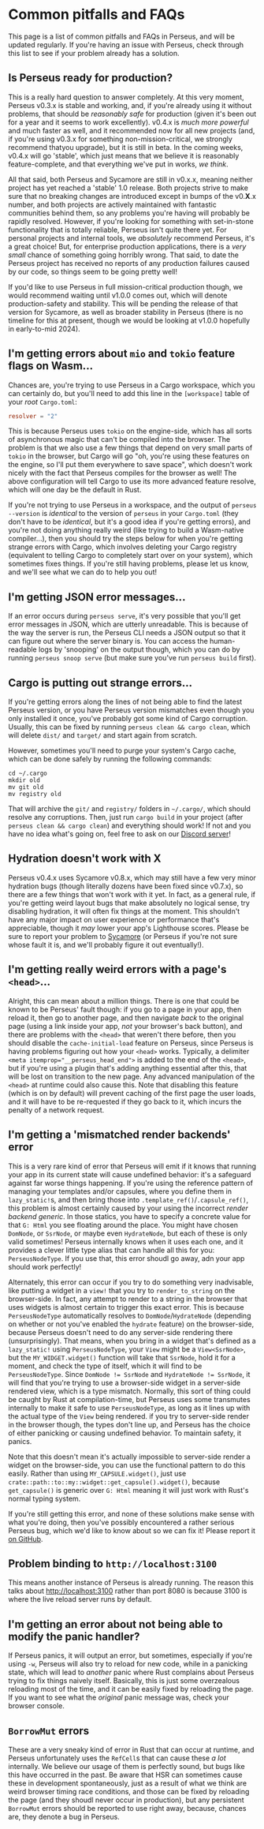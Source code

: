 # Common pitfalls and FAQs

This page is a list of common pitfalls and FAQs in Perseus, and will be updated regularly. If you're having an issue with Perseus, check through this list to see if your problem already has a solution.

## Is Perseus ready for production?

This is a really hard question to answer completely. At this very moment, Perseus v0.3.x is stable and working, and, if you're already using it without problems, that should be *reasonably safe* for production (given it's been out for a year and it seems to work excellently). v0.4.x is *much more powerful* and much faster as well, and it recommended now for all new projects (and, if you're using v0.3.x for something non-mission-critical, we strongly recommend thatyou upgrade), but it is still in beta. In the coming weeks, v0.4.x will go 'stable', which just means that we believe it is reasonably feature-complete, and that everything we've put in works, *we think*.

All that said, both Perseus and Sycamore are still in v0.x.x, meaning neither project has yet reached a 'stable' 1.0 release. Both projects strive to make sure that no breaking changes are introduced except in bumps of the v0.**X**.x number, and both projects are actively maintained with fantastic communities behind them, so any problems you're having will probably be rapidly resolved. However, if you're looking for something with set-in-stone functionality that is totally reliable, Perseus isn't quite there yet. For personal projects and internal tools, we *absolutely* recommend Perseus, it's a great choice! But, for enterprise production applications, there is a *very small* chance of something going horribly wrong. That said, to date the Perseus project has received no reports of any production failures caused by our code, so things seem to be going pretty well!

If you'd like to use Perseus in full mission-critical production though, we would recommend waiting until v1.0.0 comes out, which will denote production-safety and stability. This will be pending the release of that version for Sycamore, as well as broader stability in Perseus (there is no timeline for this at present, though we would be looking at v1.0.0 hopefully in early-to-mid 2024).

## I'm getting errors about `mio` and `tokio` feature flags on Wasm...

Chances are, you're trying to use Perseus in a Cargo workspace, which you can certainly do, but you'll need to add this line in the `[workspace]` table of your *root* `Cargo.toml`:

```toml
resolver = "2"
```

This is because Perseus uses `tokio` on the engine-side, which has all sorts of asynchronous magic that can't be compiled into the browser. The problem is that we also use a few things that depend on very small parts of `tokio` in the browser, but Cargo will go "oh, you're using these features on the engine, so I'll put them everywhere to save space", which doesn't work nicely with the fact that Perseus compiles for the browser as well! The above configuration will tell Cargo to use its more advanced feature resolve, which will one day be the default in Rust.

If you're not trying to use Perseus in a workspace, and the output of `perseus --version` is *identical* to the version of `perseus` in your `Cargo.toml` (they don't have to be *identical*, but it's a good idea if you're getting errors), and you're not doing anything really weird (like trying to build a Wasm-native compiler...), then you should try the steps below for when you're getting strange errors with Cargo, which involves deleting your Cargo registry (equivalent to telling Cargo to completely start over on your system), which sometimes fixes things. If you're still having problems, please let us know, and we'll see what we can do to help you out!

## I'm getting JSON error messages...

If an error occurs during `perseus serve`, it's very possible that you'll get error messages in JSON, which are utterly unreadable. This is because of the way the server is run, the Perseus CLI needs a JSON output so that it can figure out where the server binary is. You can access the human-readable logs by 'snooping' on the output though, which you can do by running `perseus snoop serve` (but make sure you've run `perseus build` first).

## Cargo is putting out strange errors...

If you're getting errors along the lines of not being able to find the latest Perseus version, or you have Perseus version mismatches even though you only installed it once, you've probably got some kind of Cargo corruption. Usually, this can be fixed by running `perseus clean && cargo clean`, which will delete `dist/` and `target/` and start again from scratch.

However, sometimes you'll need to purge your system's Cargo cache, which can be done safely by running the following commands:

```shell
cd ~/.cargo
mkdir old
mv git old
mv registry old
```

That will archive the `git/` and `registry/` folders in `~/.cargo/`, which should resolve any corruptions. Then, just run `cargo build` in your project (after `perseus clean && cargo clean`) and everything should work! If not and you have no idea what's going on, feel free to ask on our [Discord server](https://discord.com/invite/GNqWYWNTdp)!

## Hydration doesn't work with X

Perseus v0.4.x uses Sycamore v0.8.x, which may still have a few very minor hydration bugs (though literally dozens have been fixed since v0.7.x), so there are a few things that won't work with it yet. In fact, as a general rule, if you're getting weird layout bugs that make absolutely no logical sense, try disabling hydration, it will often fix things at the moment. This shouldn't have any major impact on user experience or performance that's appreciable, though it *may* lower your app's Lighthouse scores. Please be sure to report your problem to [Sycamore](https://github.com/sycamore-rs/sycamore) (or Perseus if you're not sure whose fault it is, and we'll probably figure it out eventually!).

## I'm getting really weird errors with a page's `<head>`...

Alright, this can mean about a million things. There is one that could be known to be Perseus' fault though: if you go to a page in your app, then reload it, then go to another page, and then navigate *back* to the original page (using a link inside your app, *not* your browser's back button), and there are problems with the `<head>` that weren't there before, then you should disable the `cache-initial-load` feature on Perseus, since Perseus is having problems figuring out how your `<head>` works. Typically, a delimiter `<meta itemprop="__perseus_head_end">` is added to the end of the `<head>`, but if you're using a plugin that's adding anything essential after this, that will be lost on transition to the new page. Any advanced manipulation of the `<head>` at runtime could also cause this. Note that disabling this feature (which is on by default) will prevent caching of the first page the user loads, and it will have to be re-requested if they go back to it, which incurs the penalty of a network request.

## I'm getting a 'mismatched render backends' error

This is a very rare kind of error that Perseus will emit if it knows that running your app in its current state will cause undefined behavior: it's a safeguard against far worse things happening. If you're using the reference pattern of managing your templates and/or capsules, where you define them in `lazy_static!`s, and then bring those into `.template_ref()`/`.capsule_ref()`, this problem is almost certainly caused by your using the incorrect *render backend generic*. In those statics, you have to specify a concrete value for that `G: Html` you see floating around the place. You might have chosen `DomNode`, or `SsrNode`, or maybe even `HydrateNode`, but each of these is only valid sometimes! Perseus internally knows when it uses each one, and it provides a clever little type alias that can handle all this for you: `PerseusNodeType`. If you use that, this error shoudl go away, adn your app should work perfectly!

Alternately, this error can occur if you try to do something very inadvisable, like putting a widget in a `view!` that you try to `render_to_string` on the browser-side. In fact, any attempt to render to a string in the browser that uses widgets is almost certain to trigger this exact error. This is because `PerseusNodeType` automatically resolves to `DomNode`/`HydrateNode` (depending on whether or not you've enabled the `hydrate` feature) on the browser-side, because Perseus doesn't need to do any server-side rendering there (unsurprisingly). That means, when you bring in a widget that's defined as a `lazy_static!` using `PerseusNodeType`, your `View` might be a `View<SsrNode>`, but the `MY_WIDGET.widget()` function will take that `SsrNode`, hold it for a moment, and check the type of itself, which it will find to be `PerseusNodeType`. Since `DomNode != SsrNode` and `HydrateNode != SsrNode`, it will find that you're trying to use a browser-side widget in a server-side rendered view, which is a type mismatch. Normally, this sort of thing could be caught by Rust at compilation-time, but Perseus uses some transmutes internally to make it safe to use `PerseusNodeType`, as long as it lines up with the actual type of the `View` being rendered. if you try to server-side render in the browser though, the types don't line up, and Perseus has the choice of either panicking or causing undefined behavior. To maintain safety, it panics.

Note that this doesn't mean it's actually impossible to server-side render a widget on the browser-side, you can use the functional pattern to do this easily. Rather than using `MY_CAPSULE.widget()`, just use `crate::path::to::my::widget::get_capsule().widget()`, because `get_capsule()` is generic over `G: Html` meaning it will just work with Rust's normal typing system.

If you're still getting this error, and none of these solutions make sense with what you're doing, then you've possibly encountered a rather serious Perseus bug, which we'd like to know about so we can fix it! Please report it [on GitHub](https://github.com/framesurge/perseus/issues/new/choose).

## Problem binding to `http://localhost:3100`

This means another instance of Perseus is already running. The reason this talks about <http://localhost:3100> rather than port 8080 is because 3100 is where the live reload server runs by default.

## I'm getting an error about not being able to modify the panic handler?

If Perseus panics, it will output an error, but sometimes, especially if you're using `-w`, Perseus will also try to reload for new code, while in a panicking state, which will lead to *another* panic where Rust complains about Perseus trying to fix things naively itself. Basically, this is just some overzealous reloading most of the time, and it can be easily fixed by reloading the page. If you want to see what the *original* panic message was, check your browser console.

## `BorrowMut` errors

These are a very sneaky kind of error in Rust that can occur at runtime, and Perseus unfortunately uses the `RefCell`s that can cause these *a lot* internally. We believe our usage of them is perfectly sound, but bugs like this have occurred in the past. Be aware that HSR can sometimes cause these in development spontaneously, just as a result of what we think are weird browser timing race conditions, and those can be fixed by reloading the page (and they shoudl never occur in production), but any persistent `BorrowMut` errors should be reported to use right away, because, chances are, they denote a bug in Perseus.

